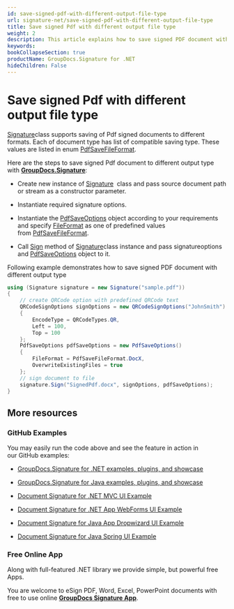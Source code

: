 ```yaml
---
id: save-signed-pdf-with-different-output-file-type
url: signature-net/save-signed-pdf-with-different-output-file-type
title: Save signed Pdf with different output file type
weight: 2
description: This article explains how to save signed PDF document with various file formats by GroupDocs.Signature API.
keywords: 
bookCollapseSection: true
productName: GroupDocs.Signature for .NET
hideChildren: False
---
```

  

# Save signed Pdf with different output file type

[Signature](https://apireference.groupdocs.com/net/signature/groupdocs.signature/signature)class supports saving of Pdf signed documents to different formats. Each of document type has list of compatible saving type. These values are listed in enum [PdfSaveFileFormat](https://apireference.groupdocs.com/net/signature/groupdocs.signature.domain/pdfsavefileformat).

Here are the steps to save signed Pdf document to different output type with [**GroupDocs.Signature**](https://products.groupdocs.com/signature/net):

*   Create new instance of [Signature](https://apireference.groupdocs.com/net/signature/groupdocs.signature/signature)  class and pass source document path or stream as a constructor parameter.
    
*   Instantiate required signature options.
    
*   Instantiate the [PdfSaveOptions](https://apireference.groupdocs.com/net/signature/groupdocs.signature.options/pdfsaveoptions) object according to your requirements and specify [FileFormat](https://apireference.groupdocs.com/net/signature/groupdocs.signature.options/pdfsaveoptions/properties/fileformat) as one of predefined values from [PdfSaveFileFormat](https://apireference.groupdocs.com/net/signature/groupdocs.signature.domain/pdfsavefileformat).  
    
*   Call [Sign](https://apireference.groupdocs.com/net/signature/groupdocs.signature/signature/methods/sign) method of [Signature](https://apireference.groupdocs.com/net/signature/groupdocs.signature/signature)class instance and pass signatureoptions and [PdfSaveOptions](https://apireference.groupdocs.com/net/signature/groupdocs.signature.options/pdfsaveoptions) object to it.
    

Following example demonstrates how to save signed PDF document with different output type

```csharp
using (Signature signature = new Signature("sample.pdf"))
{
    // create QRCode option with predefined QRCode text
    QRCodeSignOptions signOptions = new QRCodeSignOptions("JohnSmith")
    {
        EncodeType = QRCodeTypes.QR,
        Left = 100,
        Top = 100
    };
    PdfSaveOptions pdfSaveOptions = new PdfSaveOptions()
    {
        FileFormat = PdfSaveFileFormat.DocX,
        OverwriteExistingFiles = true
    };
    // sign document to file
    signature.Sign("SignedPdf.docx", signOptions, pdfSaveOptions);
}
```

## More resources

### GitHub Examples 

You may easily run the code above and see the feature in action in our GitHub examples:

*   [GroupDocs.Signature for .NET examples, plugins, and showcase](https://github.com/groupdocs-signature/GroupDocs.Signature-for-.NET)
    
*   [GroupDocs.Signature for Java examples, plugins, and showcase](https://github.com/groupdocs-signature/GroupDocs.Signature-for-Java)
    
*   [Document Signature for .NET MVC UI Example](https://github.com/groupdocs-signature/GroupDocs.Signature-for-.NET-MVC) 
    
*   [Document Signature for .NET App WebForms UI Example](https://github.com/groupdocs-signature/GroupDocs.Signature-for-.NET-WebForms)
    
*   [Document Signature for Java App Dropwizard UI Example](https://github.com/groupdocs-signature/GroupDocs.Signature-for-Java-Dropwizard)
    
*   [Document Signature for Java Spring UI Example](https://github.com/groupdocs-signature/GroupDocs.Signature-for-Java-Spring)
    

### Free Online App 

Along with full-featured .NET library we provide simple, but powerful free Apps.

You are welcome to eSign PDF, Word, Excel, PowerPoint documents with free to use online **[GroupDocs Signature App](https://products.groupdocs.app/signature)**.
